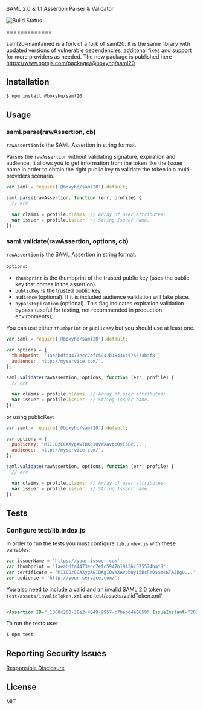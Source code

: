 SAML 2.0 & 1.1 Assertion Parser & Validator

![Build Status](https://github.com/boxyhq/saml20-maintained/actions/workflows/node.js.yml/badge.svg)

=============

saml20-maintained is a fork of a fork of saml20. It is the same library with updated versions of vulnerable dependencies, additonal fixes and support for more providers as needed. The new package is published here - https://www.npmjs.com/package/@boxyhq/saml20

## Installation

```bash
$ npm install @boxyhq/saml20
```

## Usage

### saml.parse(rawAssertion, cb)

`rawAssertion` is the SAML Assertion in string format.

Parses the `rawAssertion` without validating signature, expiration and audience. It allows you to get information from the token like the Issuer name in order to obtain the right public key to validate the token in a multi-providers scenario.

```javascript
var saml = require('@boxyhq/saml20').default;

saml.parse(rawAssertion, function (err, profile) {
  // err

  var claims = profile.claims; // Array of user attributes;
  var issuer = profile.issuer; // String Issuer name.
});
```

### saml.validate(rawAssertion, options, cb)

`rawAssertion` is the SAML Assertion in string format.

`options`:

- `thumbprint` is the thumbprint of the trusted public key (uses the public key that comes in the assertion).
- `publicKey` is the trusted public key.
- `audience` (optional). If it is included audience validation will take place.
- `bypassExpiration` (optional). This flag indicates expiration validation bypass (useful for testing, not recommended in production environments);

You can use either `thumbprint` or `publicKey` but you should use at least one.

```javascript
var saml = require('@boxyhq/saml20').default;

var options = {
  thumbprint: '1aeabdfa4473ecc7efc5947b18436c575574baf8',
  audience: 'http://myservice.com/',
};

saml.validate(rawAssertion, options, function (err, profile) {
  // err

  var claims = profile.claims; // Array of user attributes;
  var issuer = profile.issuer; // String Issuer name.
});
```

or using publicKey:

```javascript
var saml = require('@boxyhq/saml20').default;

var options = {
  publicKey: 'MIICDzCCAXygAwIBAgIQVWXAvbbQyI5Bc...',
  audience: 'http://myservice.com/',
};

saml.validate(rawAssertion, options, function (err, profile) {
  // err

  var claims = profile.claims; // Array of user attributes;
  var issuer = profile.issuer; // String Issuer name.
});
```

## Tests

### Configure test/lib.index.js

In order to run the tests you must configure `lib.index.js` with these variables:

```javascript
var issuerName = 'https://your-issuer.com';
var thumbprint = '1aeabdfa4473ecc7efc5947b19436c575574baf8';
var certificate = 'MIICDzCCAXygAwIBAgIQVWXAvbbQyI5BcFe0ssmeKTAJBgU...';
var audience = 'http://your-service.com/';
```

You also need to include a valid and an invalid SAML 2.0 token on `test/assets/invalidToken.xml` and test/assets/validToken.xml`

```xml

<Assertion ID="_1308c268-38e2-4849-9957-b7babd4a0659" IssueInstant="2014-03-01T04:04:52.919Z" Version="2.0" xmlns="urn:oasis:names:tc:SAML:2.0:assertion"><Issuer>https://your-issuer.com/</Issuer><ds:Signature xmlns:ds="http://www.w3.org/2000/09/xmldsig#"><ds:SignedInfo><ds:CanonicalizationMethod Algorithm="http://www.w3.org/2001/10/xml-exc-c14n#" /><ds:SignatureMethod Algorithm="http://www.w3.org/2001/04/xmldsig-more#rsa-sha256" /><ds:Reference URI="#_1308c268-38e2-4849-9957-b7babd4a0659"><ds:Transforms><ds:Transform Algorithm="http://www.w3.org/2000/09/xmldsig#enveloped-signature" /><ds:Transform Algorithm="http://www.w3.org/2001/10/xml-exc-c14n#" /></ds:Transforms><ds:DigestMethod Algorithm="http://www.w3.org/2001/04/xmlenc#sha256" /><ds:DigestValue>qJQjAuaj7adyLkl6m3T1oRhtYytu4bebq9JcQObZIu8=</ds:DigestValue></ds:Reference></ds:SignedInfo><ds:SignatureValue>amPTOSqkEq5ppbCyUgGgm....</Assertion>

```

To run the tests use:

```bash
$ npm test
```

## Reporting Security Issues

[Responsible Disclosure](SECURITY.md)

## License

MIT
